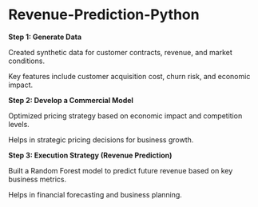 # Revenue-Prediction-Python

**Step 1: Generate Data**

Created synthetic data for customer contracts, revenue, and market conditions.

Key features include customer acquisition cost, churn risk, and economic impact.

**Step 2: Develop a Commercial Model**

Optimized pricing strategy based on economic impact and competition levels.

Helps in strategic pricing decisions for business growth.

**Step 3: Execution Strategy (Revenue Prediction)**

Built a Random Forest model to predict future revenue based on key business metrics.

Helps in financial forecasting and business planning.
